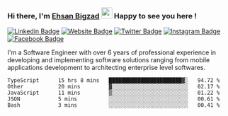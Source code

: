 ### Hi there, I'm <a href="https://ehsanbigzad.com" target="_blank">Ehsan Bigzad</a> <img src="https://media.giphy.com/media/hvRJCLFzcasrR4ia7z/giphy.gif" width="25px" height="25px"> Happy to see you here !

[![Linkedin Badge](https://img.shields.io/badge/-LinkedIn-0e76a8?style=flat-square&logo=Linkedin&logoColor=white)](https://linkedin.com/in/EhsanBigzad)
[![Website Badge](https://img.shields.io/badge/Website-3b5998?style=flat-square&logo=google-chrome&logoColor=white)](https://ehsanbigzad.com)
[![Twitter Badge](https://img.shields.io/badge/-Twitter-00acee?style=flat-square&logo=Twitter&logoColor=white)](https://twitter.com/EhsanBigzad)
[![Instagram Badge](https://img.shields.io/badge/-Instagram-e4405f?style=flat-square&logo=Instagram&logoColor=white)](https://instagram.com/ehsanbigzad/)
[![Facebook Badge](https://img.shields.io/badge/-Facebook-0088cc?style=flat-square&logo=Facebook&logoColor=white)](https://facebook.com/EhsanBigzad7)

I'm a Software Engineer with over 6 years of professional experience
in developing and implementing software solutions ranging from mobile applications development to architecting enterprise level softwares.

<!--START_SECTION:waka-->

```text
TypeScript      15 hrs 8 mins   ███████████████████████▓░   94.72 %
Other           20 mins         ▓░░░░░░░░░░░░░░░░░░░░░░░░   02.17 %
JavaScript      11 mins         ▒░░░░░░░░░░░░░░░░░░░░░░░░   01.22 %
JSON            5 mins          ░░░░░░░░░░░░░░░░░░░░░░░░░   00.61 %
Bash            3 mins          ░░░░░░░░░░░░░░░░░░░░░░░░░   00.41 %
```

<!--END_SECTION:waka-->
